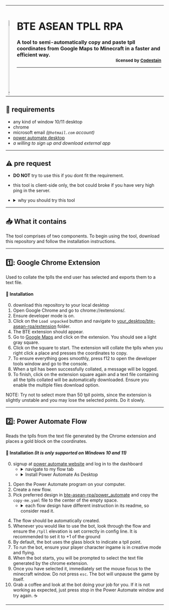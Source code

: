 <table><tbody><tr><td><b>
<h1>BTE ASEAN TPLL RPA <img src="https://i.imgur.com/Qf3TC6w.gif" alt="_LOGO_" width="5%" height="5%" img align="Left"/></h1>
A tool to semi-automatically copy and paste tpll coordinates from Google Maps to Minecraft in a faster and efficient way.

<div align="Right"><sub>licensed by <a href="https://github.com/Codestian">Codestain</a><hr/>
</td></tr></tbody></table>
     
## 📑 requirements
- any kind of window 10/11 desktop
- chrome
- microsoft email *(`@hotmail.com` account)*
- [power automate desktop](https://powerautomate.microsoft.com/en-us/desktop/)
- *a willing to sign up and download external app*
---
## ⚠️ pre request
- **DO NOT** try to use this if you dont fit the requirement.
- this tool is client-side only, the bot could broke if you have very high ping in the server.
- <details><summary>why you should try this tool</summary>

     - build-the-earth manual tpll workflow for SEA country is painful and slow.
     - since its client side, you can use this tool anywhere(not just in this build team).
</details>

---
## 📥 What it contains 
The tool comprises of two components. To begin using the tool, download this repository and follow the installation instructions.

---
## 1️⃣: Google Chrome Extension
Used to collate the tplls the end user has selected and exports them to a text file.

#### 📩 Installation

0. download this repository to your local desktop
1. Open Google Chrome and go to chrome://extensions/.
2. Ensure developer mode is on.
3. Click on the `Load unpacked` button and navigate to [your_desktop/bte-asean-rpa/extension](https://github.com/ASEAN-Build-The-Earth/bte-asean-rpa/tree/main/extension) folder.
4. The BTE extension should appear.
5. Go to [Google Maps](https://www.google.com/maps/) and click on the extension. You should see a light gray square.
6. Click on the square to start. The extension will collate the tplls when you right click a place and presses the coordinates to copy.
7. To ensure everything goes smoothly, press f12 to open the developer tools window and go to the console.
8. When a tpll has been successfully collated, a message will be logged.
9. To finish, click on the extension square again and a text file containing all the tplls collated will be automatically downloaded. Ensure you enable the multiple files download option.

NOTE: Try not to select more than 50 tpll points, since the extension is slightly unstable and you may lose the selected points. Do it slowly.

---
## 2️⃣: Power Automate Flow

Reads the tplls from the text file generated by the Chrome extension and places a gold block on the coordinates.

#### 📩 Installation *(It is only supported on Windows 10 and 11)*

0. signup at [power automate website](https://powerautomate.microsoft.com/en-au/) and log in to the dashboard 
    - <details><summary>navigate to my flow tab</summary>

         > ![image](https://user-images.githubusercontent.com/77855014/151671546-260b8735-d972-41d9-83a1-e295a06e97d0.png)
    - <details><summary>Install Power Automate As Desktop</summary>
  
         > ![image](https://user-images.githubusercontent.com/77855014/151671572-17c9dde5-2690-4d97-ae20-60a8756e9dd3.png)
</details>
</details>

1. Open the Power Automate program on your computer. 
2. Create a new flow.
3. Pick preferred design in [bte-asean-rpa/power_automate](https://github.com/ASEAN-Build-The-Earth/bte-asean-rpa/tree/main/power_automate) and copy the `copy-me.yaml` file to the center of the empty space.    
    - <details><summary>each flow design have different instruction in its readme, so consider read it.</summary>

         > ![image](https://user-images.githubusercontent.com/77855014/151671851-b1a6285c-ad87-401e-adce-00cf7724773e.png)
</details>

4. The flow should be automatically created.
5. Whenever you would like to use the bot, look through the flow and ensure the `/tpll` elevation is set correctly in config line. It is recommended to set it to +1 of the ground 
6. By default, the bot uses the glass block to indicate a tpll point.
7. To run the bot, ensure your player character ingame is in creative mode and flying.
8. When the bot starts, you will be prompted to select the text file generated by the chrome extension.
9. Once you have selected it, immediately set the mouse focus to the minecraft window. Do not press `esc`. The bot will unpause the game by itself.
10. Grab a coffee and look at the bot doing your job for you. If it is not working as expected, just press stop in the Power Automate window and try again. ☕
---
